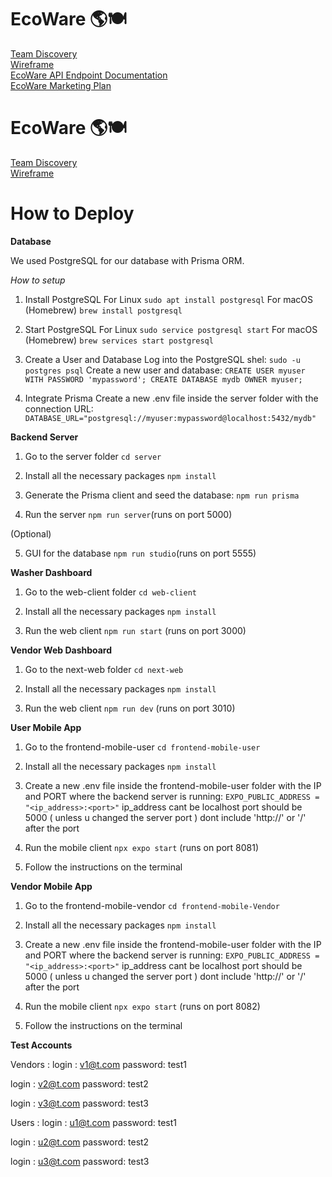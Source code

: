 # EcoWare 🌎🍽️
[Team Discovery](https://www.figma.com/board/gGCsLOUfskSWuw0Flmw9gt/Team-4-Discovery?node-id=0-1&node-type=canvas&t=GIlpj3XGpo9iecjX-0) <br>
[Wireframe](https://www.figma.com/design/vBSkMnoNiU1iBdxIJ5l15O/EcoWare?node-id=17-49&node-type=canvas&t=M0Y08aw3LX3AAdWn-0) <br>
[EcoWare API Endpoint Documentation](https://github.com/user-attachments/files/17452292/EcoWare.API.Endpoint.Documentation.pdf) <br>
[EcoWare Marketing Plan](https://github.com/user-attachments/files/17452301/EcoWare.Marketing.Plan.pdf)

# EcoWare 🌎🍽️
[Team Discovery](https://www.figma.com/board/gGCsLOUfskSWuw0Flmw9gt/Team-4-Discovery?node-id=0-1&node-type=canvas&t=GIlpj3XGpo9iecjX-0) <br>
[Wireframe](https://www.figma.com/design/vBSkMnoNiU1iBdxIJ5l15O/EcoWare?node-id=17-49&node-type=canvas&t=M0Y08aw3LX3AAdWn-0)

# How to Deploy 

**Database**

We used PostgreSQL for our database with Prisma ORM.

*How to setup*

  1. Install PostgreSQL
    For Linux 
    ```sudo apt install postgresql```
    For macOS (Homebrew) 
    ```brew install postgresql```
    
  2. Start PostgreSQL
    For Linux 
    ```sudo service postgresql start```
    For macOS (Homebrew) 
    ```brew services start postgresql```
    
  3. Create a User and Database
    Log into the PostgreSQL shel: 
    ```sudo -u postgres psql```
    Create a new user and database: 
    ```CREATE USER myuser WITH PASSWORD 'mypassword';
    CREATE DATABASE mydb OWNER myuser;```

  4. Integrate Prisma
    Create a new .env file inside the server folder with the connection URL:
    ```DATABASE_URL="postgresql://myuser:mypassword@localhost:5432/mydb"```

**Backend Server**

  1. Go to the server folder
    ```cd server```

  2. Install all the necessary packages
    ```npm install```

  3. Generate the Prisma client and seed the database:
    ```npm run prisma```

  4. Run the server
    ```npm run server```(runs on port 5000)

  (Optional)

  5. GUI for the database
    ```npm run studio```(runs on port 5555)

**Washer Dashboard**

  1. Go to the web-client folder
    ```cd web-client```

  2. Install all the necessary packages
    ```npm install```

  3. Run the web client
    ```npm run start``` (runs on port 3000)

**Vendor Web Dashboard**

  1. Go to the next-web folder
    ```cd next-web```

  2. Install all the necessary packages
    ```npm install```

  3. Run the web client
    ```npm run dev``` (runs on port 3010)

**User Mobile App**

  1. Go to the frontend-mobile-user
    ```cd frontend-mobile-user```

  2. Install all the necessary packages
    ```npm install```

  3. Create a new .env file inside the frontend-mobile-user folder with the IP and PORT where the backend server is running:
    ```EXPO_PUBLIC_ADDRESS = "<ip_address>:<port>"```
    ip_address cant be localhost
    port should be 5000 ( unless u changed the server port )
    dont include 'http://' or '/' after the port

  4. Run the mobile client
    ```npx expo start``` (runs on port 8081)

  5. Follow the instructions on the terminal

**Vendor Mobile App**

  1. Go to the frontend-mobile-vendor
    ```cd frontend-mobile-Vendor```

  2. Install all the necessary packages
    ```npm install```

  3. Create a new .env file inside the frontend-mobile-user folder with the IP and PORT where the backend server is running:
    ```EXPO_PUBLIC_ADDRESS = "<ip_address>:<port>"```
    ip_address cant be localhost
    port should be 5000 ( unless u changed the server port )
    dont include 'http://' or '/' after the port

  4. Run the mobile client
    ```npx expo start``` (runs on port 8082)

  5. Follow the instructions on the terminal

**Test Accounts**

Vendors : 
  login : v1@t.com
  password: test1

  login : v2@t.com
  password: test2

  login : v3@t.com
  password: test3

Users : 
  login : u1@t.com
  password: test1

  login : u2@t.com
  password: test2

  login : u3@t.com
  password: test3



  


 


      

  





